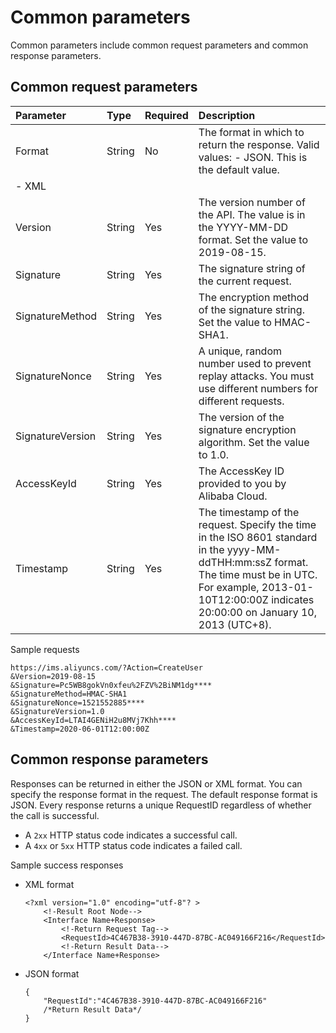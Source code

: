 # Common parameters

Common parameters include common request parameters and common response parameters.

## Common request parameters

|Parameter|Type|Required|Description|
|:--------|:---|:-------|:----------|
|Format|String|No|The format in which to return the response. Valid values: -   JSON. This is the default value.
-   XML |
|Version|String|Yes|The version number of the API. The value is in the YYYY-MM-DD format. Set the value to 2019-08-15.|
|Signature|String|Yes|The signature string of the current request.|
|SignatureMethod|String|Yes|The encryption method of the signature string. Set the value to HMAC-SHA1.|
|SignatureNonce|String|Yes|A unique, random number used to prevent replay attacks. You must use different numbers for different requests.|
|SignatureVersion|String|Yes|The version of the signature encryption algorithm. Set the value to 1.0.|
|AccessKeyId|String|Yes|The AccessKey ID provided to you by Alibaba Cloud.|
|Timestamp|String|Yes|The timestamp of the request. Specify the time in the ISO 8601 standard in the yyyy-MM-ddTHH:mm:ssZ format. The time must be in UTC. For example, 2013-01-10T12:00:00Z indicates 20:00:00 on January 10, 2013 \(UTC+8\). |

Sample requests

```
https://ims.aliyuncs.com/?Action=CreateUser
&Version=2019-08-15
&Signature=Pc5WB8gokVn0xfeu%2FZV%2BiNM1dg****
&SignatureMethod=HMAC-SHA1
&SignatureNonce=1521552885****
&SignatureVersion=1.0
&AccessKeyId=LTAI4GENiH2u8MVj7Khh****
&Timestamp=2020-06-01T12:00:00Z
```

## Common response parameters

Responses can be returned in either the JSON or XML format. You can specify the response format in the request. The default response format is JSON. Every response returns a unique RequestID regardless of whether the call is successful.

-   A `2xx` HTTP status code indicates a successful call.
-   A `4xx` or `5xx` HTTP status code indicates a failed call.

Sample success responses

-   XML format

    ```
    <?xml version="1.0" encoding="utf-8"? > 
        <!-Result Root Node-->
        <Interface Name+Response>
            <!-Return Request Tag-->
            <RequestId>4C467B38-3910-447D-87BC-AC049166F216</RequestId>
            <!-Return Result Data-->
        </Interface Name+Response>                        
    ```

-   JSON format

    ```
    {
        "RequestId":"4C467B38-3910-447D-87BC-AC049166F216"
        /*Return Result Data*/
    }
    ```


